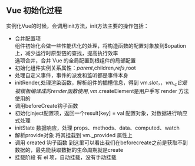 ## Vue 初始化过程
实例化Vue的时候，会调用init方法，init方法主要的操作包括：
+ 合并配置项  
  组件初始化会做一些性能优化的处理，将构造函数的配置对象放到$opation上，减少运行时原型链的查找，提高执行效率  
  选项合并，合并 Vue 的全局配置到根组件的局部配置
+ 初始化组件实例关系属性：$parent,$children,$refs,$root
+ 处理自定义事件，事件的派发和监听都是事件本身
+ initRender,处理渲染函数，解析组件的插槽信息，得到 vm.$slot，，vm._c它是被模板编译成的 render 函数使用,vm.$createElement是用户手写 render 方法使用的
+ 调用beforeCreate钩子函数
+ 初始化inject配置项，返回一个result[key] = val 配置对象，对数据进行响应式处理
+ initState 数据响应，处理 props、methods、data、computed、watch
+ 解析provide对象 将其挂载到 vm._provided 属性上
+ 调用 created 钩子函数 到这里可以看出我们在beforecreate之前是获取不到数据的，最先能获取数据的生命周期就是create
+ 挂载阶段  有 el 项，自动挂载，没有手动挂载

